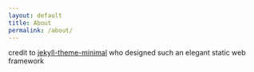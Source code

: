 ```yaml
---
layout: default
title: About
permalink: /about/
---
```


credit to [jekyll-theme-minimal](https://jekyllrb.com/docs/themes) who designed such an elegant static web framework
